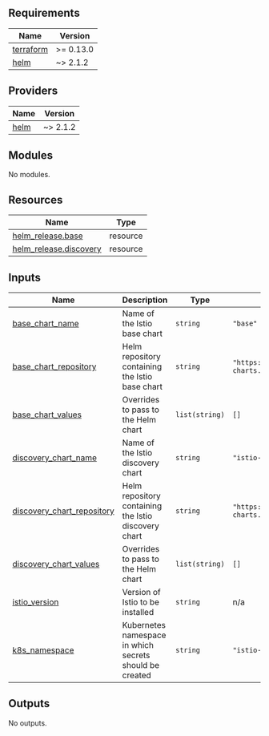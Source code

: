 <!-- BEGIN_TF_DOCS -->
## Requirements

| Name | Version |
|------|---------|
| <a name="requirement_terraform"></a> [terraform](#requirement\_terraform) | >= 0.13.0 |
| <a name="requirement_helm"></a> [helm](#requirement\_helm) | ~> 2.1.2 |

## Providers

| Name | Version |
|------|---------|
| <a name="provider_helm"></a> [helm](#provider\_helm) | ~> 2.1.2 |

## Modules

No modules.

## Resources

| Name | Type |
|------|------|
| [helm_release.base](https://registry.terraform.io/providers/hashicorp/helm/latest/docs/resources/release) | resource |
| [helm_release.discovery](https://registry.terraform.io/providers/hashicorp/helm/latest/docs/resources/release) | resource |

## Inputs

| Name | Description | Type | Default | Required |
|------|-------------|------|---------|:--------:|
| <a name="input_base_chart_name"></a> [base\_chart\_name](#input\_base\_chart\_name) | Name of the Istio base chart | `string` | `"base"` | no |
| <a name="input_base_chart_repository"></a> [base\_chart\_repository](#input\_base\_chart\_repository) | Helm repository containing the Istio base chart | `string` | `"https://flightdeck-charts.s3.amazonaws.com/istio"` | no |
| <a name="input_base_chart_values"></a> [base\_chart\_values](#input\_base\_chart\_values) | Overrides to pass to the Helm chart | `list(string)` | `[]` | no |
| <a name="input_discovery_chart_name"></a> [discovery\_chart\_name](#input\_discovery\_chart\_name) | Name of the Istio discovery chart | `string` | `"istio-discovery"` | no |
| <a name="input_discovery_chart_repository"></a> [discovery\_chart\_repository](#input\_discovery\_chart\_repository) | Helm repository containing the Istio discovery chart | `string` | `"https://flightdeck-charts.s3.amazonaws.com/istio"` | no |
| <a name="input_discovery_chart_values"></a> [discovery\_chart\_values](#input\_discovery\_chart\_values) | Overrides to pass to the Helm chart | `list(string)` | `[]` | no |
| <a name="input_istio_version"></a> [istio\_version](#input\_istio\_version) | Version of Istio to be installed | `string` | n/a | yes |
| <a name="input_k8s_namespace"></a> [k8s\_namespace](#input\_k8s\_namespace) | Kubernetes namespace in which secrets should be created | `string` | `"istio-system"` | no |

## Outputs

No outputs.
<!-- END_TF_DOCS -->